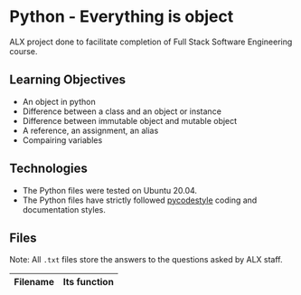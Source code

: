# Python - Everything is object
ALX project done to facilitate completion of Full Stack Software Engineering course.

## Learning Objectives
* An object in python
* Difference between a class and an object or instance
* Difference between immutable object and mutable object
* A reference, an assignment, an alias
* Compairing variables

## Technologies
* The Python files were tested on Ubuntu 20.04.
* The Python files have strictly followed [pycodestyle](https://github.com/PyCQA/pycodestyle) coding and documentation styles.

## Files
Note: All `.txt` files store the answers to the questions asked by ALX staff.

| Filename | Its function |
| ----------- | -------- |
